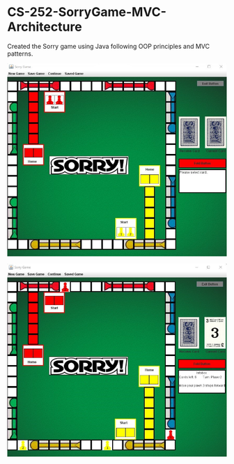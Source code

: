 # CS-252-SorryGame-MVC-Architecture
Created the Sorry game using Java following OOP principles and MVC patterns.

![alt text](https://github.com/georgeleve/CS-252-SorryGame-MVC-Architecture/blob/master/picture.jpg)

![alt text](https://github.com/georgeleve/CS-252-SorryGame-MVC-Architecture/blob/master/picture2.jpg)

